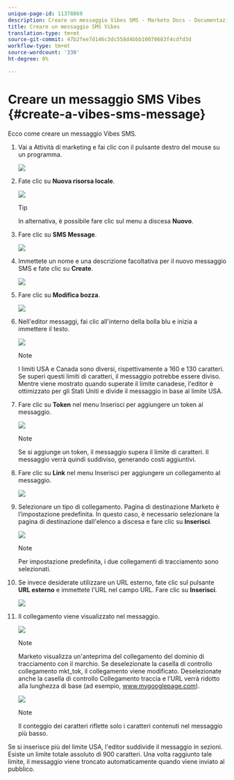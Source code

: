 ```yaml
---
unique-page-id: 11378869
description: Creare un messaggio Vibes SMS - Marketo Docs - Documentazione prodotto
title: Creare un messaggio SMS Vibes
translation-type: tm+mt
source-git-commit: 47b2fee7d146c3dc558d4bbb10070683f4cdfd3d
workflow-type: tm+mt
source-wordcount: '330'
ht-degree: 0%

---
```



# Creare un messaggio SMS Vibes {#create-a-vibes-sms-message}

Ecco come creare un messaggio Vibes SMS.

1. Vai a Attività di marketing e fai clic con il pulsante destro del mouse su un programma.

   ![](assets/mobile-right-click-hand.jpg)

1. Fate clic su **Nuova risorsa locale**.

   ![](assets/new-local-asset-hand.jpg)

   >[!TIP]
   >
   >In alternativa, è possibile fare clic sul menu a discesa **Nuovo**.

1. Fare clic su **SMS Message**.

   ![](assets/new-local-asset-selection-hand.jpg)

1. Immettete un nome e una descrizione facoltativa per il nuovo messaggio SMS e fate clic su **Create**.

   ![](assets/new-sms-message-offer-ends-soon-hands.jpg)

1. Fare clic su **Modifica bozza**.

   ![](assets/edit-draft-hand.jpg)

1. Nell&#39;editor messaggi, fai clic all&#39;interno della bolla blu e inizia a immettere il testo.

   ![](assets/message-text-pencil.jpg)

   >[!NOTE]
   >
   >I limiti USA e Canada sono diversi, rispettivamente a 160 e 130 caratteri. Se superi questi limiti di caratteri, il messaggio potrebbe essere diviso. Mentre viene mostrato quando superate il limite canadese, l&#39;editor è ottimizzato per gli Stati Uniti e divide il messaggio in base al limite USA.

1. Fare clic su **Token** nel menu Inserisci per aggiungere un token al messaggio.

   ![](assets/add-token-real-hand.jpg)

   >[!NOTE]
   >
   >Se si aggiunge un token, il messaggio supera il limite di caratteri. Il messaggio verrà quindi suddiviso, generando costi aggiuntivi.

1. Fare clic su **Link** nel menu Inserisci per aggiungere un collegamento al messaggio.

   ![](assets/full-message-link-hand.jpg)

1. Selezionare un tipo di collegamento. Pagina di destinazione Marketo è l’impostazione predefinita. In questo caso, è necessario selezionare la pagina di destinazione dall&#39;elenco a discesa e fare clic su **Inserisci**.

   ![](assets/insert-link-real-hands.jpg)

   >[!NOTE]
   >
   >Per impostazione predefinita, i due collegamenti di tracciamento sono selezionati.

1. Se invece desiderate utilizzare un URL esterno, fate clic sul pulsante **URL esterno** e immettete l&#39;URL nel campo URL. Fare clic su **Inserisci**.

   ![](assets/insert-link-url-hands.jpg)

1. Il collegamento viene visualizzato nel messaggio.

   ![](assets/link-added.jpg)

   >[!NOTE]
   >
   >Marketo visualizza un&#39;anteprima del collegamento del dominio di tracciamento con il marchio. Se deselezionate la casella di controllo collegamento mkt_tok, il collegamento viene modificato. Deselezionate anche la casella di controllo Collegamento traccia e l’URL verrà ridotto alla lunghezza di base (ad esempio, www.mygooglepage.com).

   ![](assets/image2016-7-27-16-3a20-3a16.png)

   >[!NOTE]
   >
   >Il conteggio dei caratteri riflette solo i caratteri contenuti nel messaggio più basso.

Se si inserisce più del limite USA, l&#39;editor suddivide il messaggio in sezioni. Esiste un limite totale assoluto di 900 caratteri. Una volta raggiunto tale limite, il messaggio viene troncato automaticamente quando viene inviato al pubblico.